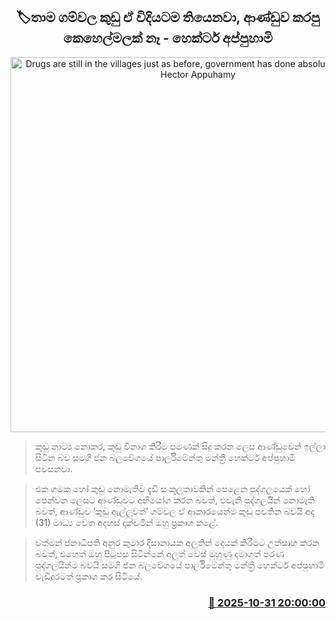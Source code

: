<p align='center'><b><h2 align='center' title='Drugs are still in the villages just as before, government has done absolutely nothing - Hector Appuhamy'>🏷තාම ගම්වල කුඩු ඒ විදියටම තියෙනවා, ආණ්ඩුව කරපු කෙහෙල්මලක් නෑ - හෙක්ටර් අප්පුහාමි</h2></b></p>
<p align='center'><img src='https://helakuru.sgp1.cdn.digitaloceanspaces.com/esana/images/lib/hecter-appuhami-2025-media.jpg' width='600' alt='Drugs are still in the villages just as before, government has done absolutely nothing - Hector Appuhamy'></p>

> කුඩු නාට්‍ය නොකර, කුඩු විනාශ කිරීම පමණක් සිදු කරන ලෙස ආණ්ඩුවෙන් ඉල්ලා සිටින බව සමගි ජන බලවේගයේ පාර්ලිමේන්තු මන්ත්‍රී හෙක්ටර් අප්පුහාමි පවසනවා.

> එක ගමක හෝ කුඩු නොමැතිව දැඩි සංකූලතාවකින් පෙළෙන පුද්ගලයෙක් හෝ පෙන්වන ලෙසට ආණ්ඩුවට අභියෝග කරන බවත්, එවැනි පුද්ගලයින් නොමැති බවත්, ආණ්ඩුව ‘කුඩු ඇල්ලුවත්’ ගම්වල ඒ ආකාරයෙන්ම කුඩු පවතින බවයි අද (31) මාධ්‍ය වෙත අදහස් දක්වමින් ඔහු ප්‍රකාශ කළේ.

> වත්මන් ජනාධිපති අනුර කුමාර දිසානායක අලුතින් දෙයක් කිරීමට උත්සාහ කරන බවත්, එහෙත් ඔහු පිටුපස සිටින්නේ අලුත් වෙස් මුහුණු දමාගත් පරණ පුද්ගලයින්ම බවයි සමගි ජන බලවේගයේ පාර්ලිමේන්තු මන්ත්‍රී හෙක්ටර් අප්පුහාමි වැඩිදුරටත් ප්‍රකාශ කර සිටියේ.



<h3 align='right'><a href='https://www.helakuru.lk/esana/p/114986/'>📅 2025-10-31 20:00:00</a></h3>
